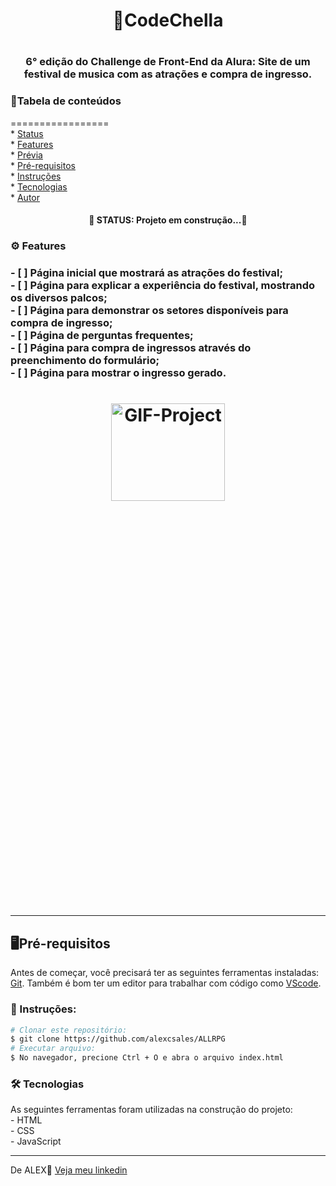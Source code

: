 <h1 align='center'>📌CodeChella<h1>
<h3 align='center'>6° edição do Challenge de Front-End da Alura: Site de um festival de musica com as atrações e compra de ingresso.</h3>

<h3>📄Tabela de conteúdos</h3>
=================
<!--ts--><br>
   * <a href="#status">Status</a><br>
   * <a href="#features">Features</a><br>
   * <a href="#previa">Prévia</a><br>
   * <a href="#pre-requisitos">Pré-requisitos</a><br>
   * <a href="#instruçoes">Instruções</a><br>
   * <a href="#tecnologias">Tecnologias</a><br>
   * <a href="#autor">Autor</a><br>
<!--te-->

<h4 id="status" align='center'>🚧 STATUS: Projeto em construção...🚧</h4>

<h3 id=features>⚙ Features<h3>
- [ ] Página inicial que mostrará as atrações do festival;<br>
- [ ] Página para explicar a experiência do festival, mostrando os diversos palcos;<br> 
- [ ] Página para demonstrar os setores disponíveis para compra de ingresso;<br> 
- [ ] Página de perguntas frequentes;<br> 
- [ ] Página para compra de ingressos através do preenchimento do formulário;<br>
- [ ] Página para mostrar o ingresso gerado.
  
 <h1 id="previa" align="center">
  <img height="20%" width="60%" src="" alt="GIF-Project"/>
<h1/>
  <hr>
  
<h2 id="pre-requisitos">🖥️Pré-requisitos</h2>
  <p>Antes de começar, você precisará ter as seguintes ferramentas instaladas: <a href='https://git-scm.com/downloads'>Git<a>. Também é bom ter um editor para trabalhar com código como <a href='https://code.visualstudio.com/download'>VScode<a/>.</p>
    
 <h3 id="instruçoes" >📖 Instruções:</h3>
    
 ```bash
 # Clonar este repositório:
 $ git clone https://github.com/alexcsales/ALLRPG
 # Executar arquivo:
 $ No navegador, precione Ctrl + O e abra o arquivo index.html
 ```
    
 <h3 id="tecnologias">🛠 Tecnologias </h3>
 As seguintes ferramentas foram utilizadas na construção do projeto:<br>
   - HTML<br>
   - CSS<br>
 - JavaScript
    <hr>
    
  <p id="autor">De ALEX🤘 <a href='https://www.linkedin.com/in/alexsales-dev/'>Veja meu linkedin<a></p>

